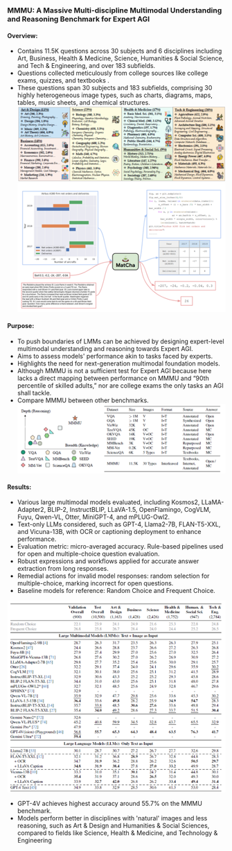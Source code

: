 ### MMMU: A Massive Multi-discipline Multimodal Understanding and Reasoning Benchmark for Expert AGI

#### Overview:

- Contains 11.5K questions across 30 subjects and 6 disciplines including Art, Business, Health & Medicine, Science, Humanities & Social Science, and Tech & Engineering, and over 183 subfields.
- Questions collected meticulously from college sources like college exams, quizzes, and textbooks  .
- These questions span 30 subjects and 183 subfields, comprising 30 highly heterogeneous image types, such as charts, diagrams, maps, tables, music sheets, and chemical structures.
![MMMU1](./figures/MMMU1.png)
![Matcha](./figures/Matcha.png)

#### Purpose:

- To push boundaries of LMMs can be achieved  by designing expert-level multimodal understanding and reasoning towards Expert AGI.
- Aims to assess models' performance akin to tasks faced by experts.
- Highlights the need for next-generation multimodal foundation models.
- Although MMMU is not a sufficient test for Expert AGI because here lacks a direct mapping between performance on MMMU and “90th percentile of skilled adults,” nor are college exams the only tasks an AGI shall tackle.
- Compare MMMU between other benchmarks.
![MMMU2](./figures/MMMU2.png)

#### Results:

- Various large multimodal models evaluated, including Kosmos2, LLaMA-Adapter2, BLIP-2, InstructBLIP, LLaVA-1.5, OpenFlamingo, CogVLM, Fuyu, Qwen-VL, Otter, MiniGPT-4, and mPLUG-Owl2.
- Text-only LLMs considered, such as GPT-4, Llama2-7B, FLAN-T5-XXL, and Vicuna-13B, with OCR or captioning deployment to enhance performance.
- Evaluation metric: micro-averaged accuracy. Rule-based pipelines used for open and multiple-choice question evaluation.
- Robust expressions and workflows applied for accurate answer extraction from long responses.
- Remedial actions for invalid model responses: random selection for multiple-choice, marking incorrect for open questions.
- Baseline models for reference: Random Choice and Frequent Choice.

![MMMU3](./figures/MMMU3.png)

- GPT-4V achieves highest accuracy around  55.7% on the MMMU benchmark. 
- Models perform better in disciplines with 'natural' images and less reasoning, such as Art & Design and Humanities & Social Sciences, compared to fields like Science, Health & Medicine, and Technology & Engineering
